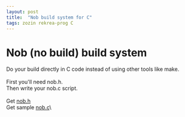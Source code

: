 ```yaml
---
layout: post
title:  "Nob build system for C"
tags: zozin rekrea-prog C
---
```


# Nob (no build) build system

Do your build directly in C code instead of using other tools like make.\
\
First you'll need nob.h.\
Then write your nob.c script.\
\
Get [nob.h](https://github.com/tsoding/musializer/blob/master/src/nob.h)\
Get sample [nob.c](https://github.com/tsoding/musializer/blob/master/src/nob_linux.c)\



